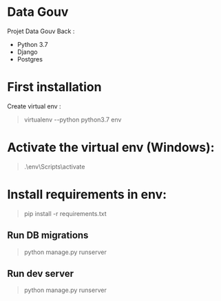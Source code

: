 # Data Gouv

Projet Data Gouv Back :

-   Python 3.7
-   Django
-   Postgres

# First installation

Create virtual env :

> virtualenv --python python3.7 env

# Activate the virtual env (Windows):

> .\env\Scripts\activate

# Install requirements in env:

> pip install -r requirements.txt

## Run DB migrations

> python manage.py runserver

## Run dev server

> python manage.py runserver
